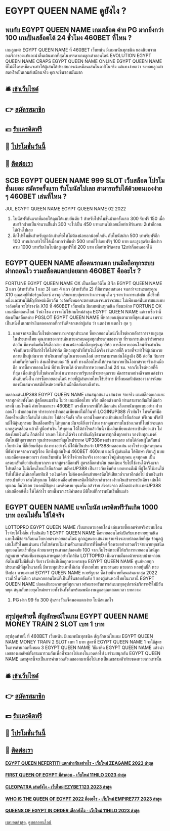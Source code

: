 # EGYPT QUEEN NAME ดูยังไง ?
## พบกับ EGYPT QUEEN NAME เกมสล็อต ค่าย PG มากยิ่งกว่า 100 เกมปั่นสล็อตได้ 24 ชั่วโมง 460BET ที่ไหน ?
เกมลูกเต๋า EGYPT QUEEN NAME ที่ 460BET เว็บพนัน มีเกมพนันทุกชนิด ยอดนิยมจากอเมริกาของแท้และน่าตื่นเต้นมากที่สุดในบรรดาเกมลูกเต๋าออนไลน์ EVOLUTION EGYPT QUEEN NAME CRAPS EGYPT QUEEN NAME ONLINE EGYPT QUEEN NAME ที่ไม่มีใครเหมือนจะทำให้ผู้เล่นได้ประสบการณ์เหมือนเล่นในคาสิโนจริง แต่แทงง่ายกว่า จะทอยลูกเต๋าสดหรือเป็นเกมส์เสมือนจริง คุณจะชื่นชอบมันมาก

## 🛎 [เข้าเว็บไซต์](https://bit.ly/3SdLNi2)
## 👉 [สมัครสมาชิก](https://bit.ly/3SdLNi2)
## 💵 [รับเครดิตฟรี](https://bit.ly/3dyRKHj)
## 👑 [โปรโมชั่นวันนี้](https://bit.ly/3dyRKHj)
## 📱 [ติดต่อเรา](https://bit.ly/3dyRKHj)

## SCB EGYPT QUEEN NAME 999 SLOT เว็บสล็อต โปรโมชั่นเยอะ สมัครครั้งแรก รับโบนัสไปเลย สามารถรับได้ด้วยตนเองง่าย ๆ 460BET เล่นที่ไหน ?
JUL EGYPT QUEEN NAME EGYPT QUEEN NAME 02 2022
1. โบนัสฟรีอันแรกที่มอบให้คุณได้แบบอันดับ 1 สำหรับโปรโมชั่นฝากครั้งแรก 300 รับฟรี 150 เมื่อสมาชิกฝากเป็นจำนวนขึั้นต่ำ 300 จะไปเป็น 450 บาทแทนไปเลยเมื่อทำเทิร์นครบ 2เท่าก็ถอนได้เงินไปเลย
2. อีกโปรโมชั่นสำหรับลูกค้าเก่าเพื่อให้ไม่ต้องน้อยอกน้อยใจกัน กับโบนัสฝาก 500 บาทรับฟรีอีก 100 บาทฝากเท่าไร่ก็ได้เมื่อมากว่าขั้นต่ำ 500 บาทก็ไปเลยฟรีๆ 100 บาท และสูงสุดรับเมื่อฝากครบ 1000 บาทรับเงินโบนัสสูงสุดฟรีไป 200 บาท เมื่อทำเทิร์ดครบ 12เท่าก็ถอนออกได้

## EGYPT QUEEN NAME สล็อตนรกแตก บนมือถือทุกระบบ ฝากถอนไว รวมสล็อตแตกบ่อยมาก 460BET คืออะไร ?
FORTUNE EGYPT QUEEN NAME OX เป็นสล็อตวิดีโอ 3 รีล EGYPT QUEEN NAME 3 แถว (สำหรับรีล 1 และ 3) และ 4 แถว (สำหรับรีล 2) ที่มีการตอบสนอง จนกว่าจะชนะและคูณ X10 คุณสมบัติฟอร์จูนอ็อกซ์ อาจถูกเรียกแบบสุ่มระหว่างการหมุนใด ๆ ระหว่างการแข่งขัน เมื่อรีลที่หนึ่งและสามใช้สัญลักษณ์เดียวกัน วงล้อทั้งหมดจะตอบสนองจนกว่าจะชนะ ไม่เพียงแค่นั้นการชนะแบบวงล้อเต็ม จะให้รางวัล X10 ที่ 460BET เว็บพนัน มีเกมพนันทุกชนิด ที่ชนะด้วย
FORTUNE OX เกมสล็อตออนไลน์ วัวนำโชค อาจจะไม่ใช่เกมใหม่ล่าสุด EGYPT QUEEN NAME แต่เราเชื่อว่านี่ต้องเป็นสล็อตค่าย PGSLOT EGYPT QUEEN NAME ที่หลายคนคุ้นตามากที่สุดแน่นอน เพราะเป็นหนึ่งในเกมทำเงินตลอดกาลที่การันตีจากเหล่าผู้เล่น ว่า แตกง่าย แตกไว สุด ๆ
1. นอกจากจะเป็นเว็บไซต์หวยครบวงจรทุกประเภท ซื้อหวยออนไลน์เว็บไซต์หวยอัตราการจ่ายสูงสุดในประเทศไทย คุณภาพของการเล่นหวยครอบคลุมทุกประเภทของหวย ที่รวมการเล่นกว่าร้อยรอบต่อวัน มีการเดิมพันให้เลือกง่าย ผ่านหน้าจอมือถือทุกรุ่นทุกยี่ห้อ การซื้อหวยออนไลน์ที่จะทำเงินจริงกับหวยที่รับกำไรได้ไม่จำกัด มีหวยทุกตัวที่ทำเงินได้จริง เช่นหวยยี่กี หวยที่จะทำให้ผู้เล่นหวยกลายเป็นผู้เล่นหวย ทำเงินมากที่สุดในหวยออนไลน์ เพราะสามารถเล่นได้สูงถึง 88 ต่อวัน กับการเดิมพันที่รวดเร็ว ส่งผลให้รอบละ 15 นาที ทางเลือกใหม่ให้การเล่นหวยเป็นโอกาสรวยจริงผ่านมือถือ การซื้อหวยออนไลน์ ที่บ้านก็รวยได้ ด้วยบริการหวยออนไลน์ 24 ชม. จากเว็บไซต์หวยที่ดีที่สุด เพื่อเข้าสู่เว็บไซต์หวยใหม่ แนวทางหวยรัฐบาลที่จะพาคุณรวย คัดสรรมาอย่างดีจากแหล่งข่าวอันดับหนึ่งใน การซื้อหวยออนไลน์ หวยที่ผู้เล่นหวยไทยใช้บริการ มีทั้งหมดหัวข้อของวงการนิยม ของนักเล่นหวยสมัยใหม่หวยฟรีผ่านมือถือส่งตรงถึงบ้าน

ทดลองเล่นUP388 EGYPT QUEEN NAME เล่นสนุกสนาน เล่นง่าย จ่ายจริง เกมสล็อตเยอะแยะ จากทุกค่ายทั้งโลก ตู้สล็อตแมชชีน ไม่ว่า เกมสล็อตไทย หรือ สล็อตต่างชาติ ท่านสามารถสัมผัสได้แล้วตรงนี้ เกมไหนดี ค่ายไหนมาแรง 460BET ตรงนี้พวกเรามีให้เลือกเล่น เลือกพนันทุกแบบอย่าง ฝากถอนไว ฝากถอนง่าย ทำรายการฝากถอนเพียงแค่ไม่กี่วินาที LOGINUP388 เร็วทันใจ โทรศัพท์มือถือเครื่องเดียวก็เล่นได้ เล่นง่าย ไม่ต้องจัดตั้ง หรือ ดาวน์โหลดทางเข้าเล่นอะไรก็แล้วแต่ ฟรีเกม ฟรีสปินมีให้ลุ้นทุกรอบ ปั่นสล็อตฟรีๆ ได้ทุกเกม มันจะดียิ่งกว่าไหม หากคุณทราบในช่วงเวลาที่โบนัสจะแตก แจกสูตรสล็อต แล้วก็ คู่มือทำเงิน ให้ทุกคน ได้ได้กำไรแล้ววันนี้ เพิ่มเงินเพียงแต่กระเป๋าเดียวแล้ว ไม่ต้องโยกเงินกัน อีกต่อไป วอเลท ใช้งานได้จริง เท่ากันบัญชีธนาคารทุกสิ่งทุกอย่าง รองรับทุกแบงค์ อัตโนมัติทุกรายการ ทุนสำรองเยอะที่สุดในประเทศ UP388ทางเข้า ชวนเลย เล่นได้ก่อนผู้ใดกันแน่ เว็บทำเงิน ที่ดีเยี่ยมที่สุด ช่องทางอย่างนี้ มิได้มีเป็นประจำ
UP388ทดลองเล่น เอาใจช่วยผู้เล่นทุกคน ที่ยังปราศจากความรู้เรื่อง อีกทั้งผู้เล่นใหม่ 460BET 460เบท และก็ ผู้เล่นเดิม ได้ศึกษา เรียนรู้ แบบเกมสล็อตของพวกเรา ก่อนเริ่มพนัน ได้กำไรด้วยเงินจริง เอาอกเอาใจผู้เล่นทุกคน ดุจทุกคน เป็นครอบครัวเดียวกันกับพวกเรา แจกสูตรสล็อตฟรี สูตรสล็อตทำเงิน ยอดนิยม รับไปใช้งานได้จริงแจก โปรสล็อต ไม่มีเงื่อนไขอะไรก็แล้วแต่ สมัครUP388 เป็นราวกับเข็มทิศ บอกทางมั่งมี ที่ผู้ใดก็ใช้งานได้ รับไปใช้งานได้เลยโดยทันที วงเงินเดียว ไม่ต้องเคลื่อนย้ายเครดิตให้เสียเวล่ำเวลาอีกต่อไป ฝากเงินเข้ากระเป๋าเดียว เล่นได้ทุกเกม ไม่ต้องเคลื่อนย้ายเครดิตให้เสียเวล่ำเวลา ฝากเงินเข้ากระเป๋าเดียว เล่นได้ทุกเกม ลืมไปเลย ว่าเคยมีปัญหา เครดิตหาย ทุนครึ้ม กล้าจ่าย ส่งตรงจาก สล็อตต่างประเทศUP388 เล่นสล็อตยังไง ให้ได้กำไร ตรงนี้พวกเรามีคำตอบ มิติใหม่ที่การพนันเริ่มขึ้นแล้ว

## EGYPT QUEEN NAME แจกโบนัส เครดิตฟรีวันเกิด 1000 บาท ถอนไม่อั้น ใช้ได้จริง
LOTTOPRO EGYPT QUEEN NAME เว็บแทงหวยออนไลน์ เล่นหวยซื้อเลขจ่ายจริงระบบโอนไวจ่ายได้ไม่อั้น เว็บอันดับ 1 EGYPT QUEEN NAME ซื้อหวยออนไลน์เปิดรับแทงหวยทุกชนิด แบบไม่มีข้อจำกัดบนเว็บหวยตรงหวยออนไลน์ ถูกกฎหมายเล่นง่ายจ่ายจริงระบบปลอดภัยที่สุด ข้อมูลผู้เล่นไม่รั่วไหลแน่นอน เว็บไซต์หวยไม่ผ่านตัวแทนบริการที่ซื่อสัตย์ ซื้อหวยอย่างรวดเร็วจ่ายหวยทุกชนิดทุกยอดโดยเร็วที่สุด ด้วยมาตรฐานสากลปลอดภัย 100 จากเว็บไซต์หวยที่ให้บริการหวยออนไลน์ถูกกฎหมาย พร้อมทีมงานคุณภาพดูแลอย่างใกล้ชิด LOTTOPRO เพิ่มความมั่นคงด้วยระบบฝาก-ถอนอัตโนมัติไม่มีขั้นต่ำ รับรางวัลทันทีเมื่อถูกหวยครบชุด EGYPT QUEEN NAME ศูนย์หวยทุกประเภทดีที่สุดในเวลานี้ มีหวยทุกประเภทให้เล่น ทั้งหวยไทย หวยฮานอย หวยลาว หวยหุ้นยี่กี หวยปิงปอง หวยมาเลย์ EGYPT QUEEN NAME หวยรัฐบาล ซื้อง่ายมีหวยที่คนเล่นมากสุด 2022 รวมไว้ในที่เดียว เล่นหวยออนไลน์ที่เป็นที่ชื่นชอบอันดับ 1 ของผู้เล่นหวยไทยในเวลานี้ EGYPT QUEEN NAME ปลอดภัยสะดวกทุกที่ทุกเวลา พร้อมรองรับการเล่นบนทุกอุปกรณ์บริการฟรีไม่มีวันหยุด สนุกกับหวยยุคใหม่พารวยทั้งวันทั้งคืนพร้อมพนักงานดูแลคุณตลอดเวลา
บทความ
1. PG ฝาก 99 รับ 300 ลุ้นรางวัลแจ็คพอตแตกง่าย โบนัสแตกไว

## สรุปสุดท้ายนี้ สัญลักษณ์ในเกม EGYPT QUEEN NAME MONEY TRAIN 2 SLOT เบท 1 บาท
สรุปสุดท้ายนี้ ที่ 460BET เว็บพนัน มีเกมพนันทุกชนิด สัญลักษณ์ในเกม EGYPT QUEEN NAME MONEY TRAIN 2 SLOT เบท 1 บาท สูตรที่ EGYPT QUEEN NAME 1 จะใช้สูตรในการคำนวณทั้งหมด 3 EGYPT QUEEN NAME วิธีมาคิด EGYPT QUEEN NAME แล้วนำเลขของผลลัพธ์ทั้งสามมารวมกันเพื่อที่จะเอาไปแทงในงวดต่อไป มาร่วมสนุกกัน EGYPT QUEEN NAME และสูตรนี้จะเป็นการคำนวณตัวเลขออกมาเพื่อไปแทงเป็นเลขสามตัวท้ายของหวยลาวเท่านั้น

## 🛎 [เข้าเว็บไซต์](https://bit.ly/3SdLNi2)
## 👉 [สมัครสมาชิก](https://bit.ly/3SdLNi2)
## 💵 [รับเครดิตฟรี](https://bit.ly/3dyRKHj)
## 👑 [โปรโมชั่นวันนี้](https://bit.ly/3dyRKHj)
## 📱 [ติดต่อเรา](https://bit.ly/3dyRKHj)

#### [EGYPT QUEEN NEFERTITI แตกต่างกันอย่างไร - เว็บใหม่ ZEAGAME 2023 ล่าสุด](https://atom.io/themes/egypt%20queen%20nefertiti%20แตกต่างกันอย่างไร%20-%20เว็บใหม่%20zeagame%202023%20ล่าสุด)
#### [FIRST QUEEN OF EGYPT มีคำตอบ - เว็บใหม่ 11HILO 2023 ล่าสุด](https://atom.io/themes/first%20queen%20of%20egypt%20มีคำตอบ%20-%20เว็บใหม่%2011hilo%202023%20ล่าสุด)
#### [CLEOPATRA เล่นยังไง - เว็บใหม่ EZYBET123 2023 ล่าสุด](https://atom.io/themes/cleopatra%20เล่นยังไง%20-%20เว็บใหม่%20ezybet123%202023%20ล่าสุด)
#### [WHO IS THE QUEEN OF EGYPT 2022 คืออะไร - เว็บใหม่ EMPIRE777 2023 ล่าสุด](https://atom.io/themes/who%20is%20the%20queen%20of%20egypt%202022%20คืออะไร%20-%20เว็บใหม่%20empire777%202023%20ล่าสุด)
#### [QUEENS OF EGYPT IN ORDER เลือกยังไง - เว็บใหม่ 11HILO 2023 ล่าสุด](https://atom.io/themes/queens%20of%20egypt%20in%20order%20เลือกยังไง%20-%20เว็บใหม่%2011hilo%202023%20ล่าสุด)

[ผลบอลล่าสุด](https://siamsport.tv "ผลบอลล่าสุด"), [ดูบอลออนไลน์](https://siamsport.tv/ดูบอลสด "ดูบอลออนไลน์")